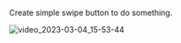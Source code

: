 Create simple swipe button to do something.

![video_2023-03-04_15-53-44](https://user-images.githubusercontent.com/101868225/222897026-7a1db6b2-d916-4c64-823d-38fa16d396da.gif)